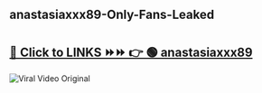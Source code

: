 
 ## anastasiaxxx89-Only-Fans-Leaked

# <h2><a href="https://clipsfans.com/anastasiaxxx89&ref=git">🔗 Click to LINKS ⏩⏩ 👉 🟢 anastasiaxxx89 </a></h2>

<a href="https://clipsfans.com/anastasiaxxx89&ref=git" rel="nofollow" data-target="animated-image.originalLink"><img src="https://i.ibb.co.com/xMMVF88/686577567.gif" alt="Viral Video Original" style="max-width: 100%; display: inline-block;" data-target="animated-image.originalImage"></a>

